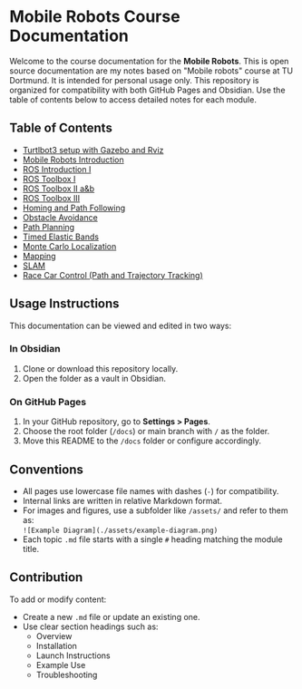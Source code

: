 # Mobile Robots Course Documentation

Welcome to the course documentation for the **Mobile Robots**. This is open source documentation are my notes based on "Mobile robots" course at TU Dortmund. It is intended for personal usage only. This repository is organized for compatibility with both GitHub Pages and Obsidian. Use the table of contents below to access detailed notes for each module.

## Table of Contents


- [Turtlbot3 setup with Gazebo and Rviz](./installation-guide.md)
- [Mobile Robots Introduction](./mobile-robots-introduction.md)
- [ROS Introduction I](./ros-intro-1.md)
- [ROS Toolbox I](./ros-toolbox-1.md)
- [ROS Toolbox II a&b](./ros-toolbox-2.md)
- [ROS Toolbox III](./ros-toolbox-3.md)
- [Homing and Path Following](./homing-path-following.md)
- [Obstacle Avoidance](./obstacle-avoidance.md)
- [Path Planning](./path-planning.md)
- [Timed Elastic Bands](./timed-elastic-bands.md)
- [Monte Carlo Localization](./monte-carlo-localization.md)
- [Mapping](./mapping.md)
- [SLAM](./slam.md)
- [Race Car Control (Path and Trajectory Tracking)](./race-car-control.md)


## Usage Instructions

This documentation can be viewed and edited in two ways:

### In Obsidian
1. Clone or download this repository locally.
2. Open the folder as a vault in Obsidian.

### On GitHub Pages
1. In your GitHub repository, go to **Settings > Pages**.
2. Choose the root folder (`/docs`) or main branch with `/` as the folder.
3. Move this README to the `/docs` folder or configure accordingly.

## Conventions

- All pages use lowercase file names with dashes (`-`) for compatibility.
- Internal links are written in relative Markdown format.
- For images and figures, use a subfolder like `/assets/` and refer to them as:  
  `![Example Diagram](./assets/example-diagram.png)`
- Each topic `.md` file starts with a single `#` heading matching the module title.

## Contribution

To add or modify content:
- Create a new `.md` file or update an existing one.
- Use clear section headings such as:
  - Overview
  - Installation
  - Launch Instructions
  - Example Use
  - Troubleshooting

